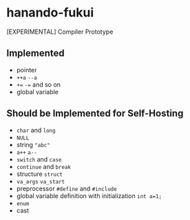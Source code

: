 # hanando-fukui
[EXPERIMENTAL] Compiler Prototype

## Implemented
* pointer
* `++a` `--a`
* `+=` `-=` and so on
* global variable

## Should be Implemented for Self-Hosting
* `char` and `long`
* `NULL`
* string `"abc"`
* `a++` `a--`
* `switch` and `case`
* `continue` and `break`
* structure `struct`
* `va_args` `va_start`
* preprocessor `#define` and `#include`
* global variable definition with initialization `int a=1;`
* `enum`
* cast
